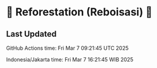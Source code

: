 
# 🌳 Reforestation (Reboisasi) 🌲

## Last Updated

GitHub Actions time: Fri Mar  7 09:21:45 UTC 2025

Indonesia/Jakarta time: Fri Mar  7 16:21:45 WIB 2025
